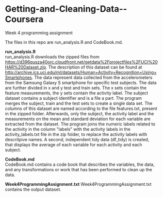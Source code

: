 # Getting-and-Cleaning-Data--Coursera
Week 4 programming assignment

The files in this repo are run_analysis.R and CodeBook.md. 

**run_analysis.R**  \
run_analysis.R downloads the zipped files from https://d396qusza40orc.cloudfront.net/getdata%2Fprojectfiles%2FUCI%20HAR%20Dataset.zip. The description of this dataset can be found at http://archive.ics.uci.edu/ml/datasets/Human+Activity+Recognition+Using+Smartphones.
The data represent data collected from the accelerometers from the Samsung Galaxy S smartphone for specific test subjects. The data are further divided in x and y test and train sets. The x sets contain the feature measurements, the y sets contain the activity label. The subject dataset contains a subject identifier and is a file a part.
The program merges the subject, train and the test sets to create a single data set. The columns of this dataset are named according to the file features.txt, present in the zipped folder.
Afterwards, only the subject, the activity label and the measurements on the mean and standard deviation for each variable are extracted from the dataset. 
The program joins the numeric labels related to the activity in the column "labels" with the activity labels in the activity_labels.txt file in the zip folder, to replace the activity labels with descritpive names.
A second, independent tidy data (df_tidy) is created, that displays the average of each variable for each activity and each subject.

**CodeBook.md** \
CodeBook.md contains a code book that describes the variables, the data, and any transformations or work that has been performed to clean up the data. 

**Week4ProgrammingAssignment.txt**
Week4ProgrammingAssignment.txt contains the output dataset.
